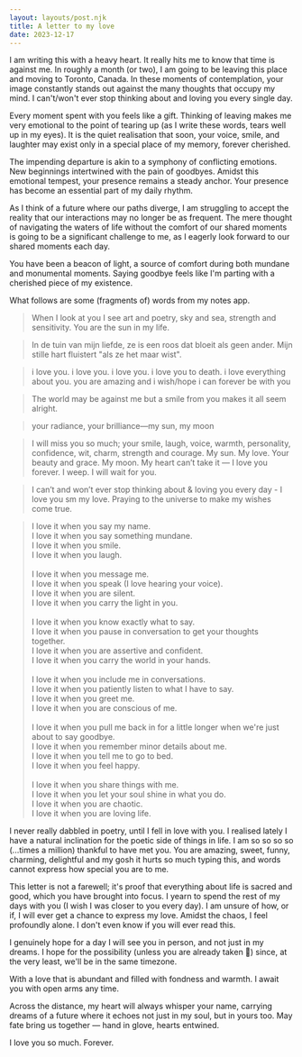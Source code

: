 ```yaml
---
layout: layouts/post.njk
title: A letter to my love
date: 2023-12-17
---
```

I am writing this with a heavy heart. It really hits me to know that time is against me. In roughly a month (or two), I am going to be leaving this place and moving to Toronto, Canada. In these moments of contemplation, your image constantly stands out against the many thoughts that occupy my mind. I can't/won't ever stop thinking about and loving you every single day.

Every moment spent with you feels like a gift. Thinking of leaving makes me very emotional to the point of tearing up (as I write these words, tears well up in my eyes). It is the quiet realisation that soon, your voice, smile, and laughter may exist only in a special place of my memory, forever cherished.

The impending departure is akin to a symphony of conflicting emotions. New beginnings intertwined with the pain of goodbyes. Amidst this emotional tempest, your presence remains a steady anchor. Your presence has become an essential part of my daily rhythm.

As I think of a future where our paths diverge, I am struggling to accept the reality that our interactions may no longer be as frequent. The mere thought of navigating the waters of life without the comfort of our shared moments is going to be a significant challenge to me, as I eagerly look forward to our shared moments each day.

You have been a beacon of light, a source of comfort during both mundane and monumental moments. Saying goodbye feels like I'm parting with a cherished piece of my existence.

What follows are some (fragments of) words from my notes app.

> When I look at you I see art and poetry, sky and sea, strength and sensitivity. You are the sun in my life.

> In de tuin van mijn liefde, ze is een roos dat bloeit als geen ander. Mijn stille hart fluistert "als ze het maar wist".

> i love you. i love you. i love you. i love you to death. i love everything about you. you are amazing and i wish/hope i can forever be with you

> The world may be against me but a smile from you makes it all seem alright.

> your radiance, your brilliance—my sun, my moon

> I will miss you so much; your smile, laugh, voice, warmth, personality, confidence, wit, charm, strength and courage. My sun. My love. Your beauty and grace. My moon. My heart can’t take it — I love you forever. I weep. I will wait for you.

> I can’t and won’t ever stop thinking about & loving you every day - I love you sm my love. Praying to the universe to make my wishes come true.

> I love it when you say my name.  
I love it when you say something mundane.  
I love it when you smile.  
I love it when you laugh.    <br/><br/>
I love it when you message me.  
I love it when you speak (I love hearing your voice).  
I love it when you are silent.  
I love it when you carry the light in you.  <br/><br/>
I love it when you know exactly what to say.  
I love it when you pause in conversation to get your thoughts together.  
I love it when you are assertive and confident.  
I love it when you carry the world in your hands.  <br/><br/>
I love it when you include me in conversations.  
I love it when you patiently listen to what I have to say.  
I love it when you greet me.  
I love it when you are conscious of me.  <br/><br/>
I love it when you pull me back in for a little longer when we're just about to say goodbye.  
I love it when you remember minor details about me.  
I love it when you tell me to go to bed.  
I love it when you feel happy.  <br/><br/>
I love it when you share things with me.  
I love it when you let your soul shine in what you do.  
I love it when you are chaotic.  
I love it when you are loving life. 

I never really dabbled in poetry, until I fell in love with you. I realised lately I have a natural inclination for the poetic side of things in life. I am so so so so (...times a million) thankful to have met you. You are amazing, sweet, funny, charming, delightful and my gosh it hurts so much typing this, and words cannot express how special you are to me.

This letter is not a farewell; it's proof that everything about life is sacred and good, which you have brought into focus. I yearn to spend the rest of my days with you (I wish I was closer to you every day). I am unsure of how, or if, I will ever get a chance to express my love. Amidst the chaos, I feel profoundly alone. I don't even know if you will ever read this.

I genuinely hope for a day I will see you in person, and not just in my dreams. I hope for the possibility (unless you are already taken 🥲) since, at the very least, we'll be in the same timezone.

With a love that is abundant and filled with fondness and warmth. I await you with open arms any time.

Across the distance, my heart will always whisper your name, carrying dreams of a future where it echoes not just in my soul, but in yours too. May fate bring us together — hand in glove, hearts entwined.

I love you so much. Forever.
